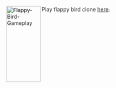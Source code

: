 Play flappy bird clone [here](https://dompsz.itch.io/flappy-bird).
<img align="left" width="90" height="200" src="https://img.itch.zone/aW1nLzE2MzI1NjYwLmpwZw==/original/jR455w.jpg" alt="Flappy-Bird-Gameplay">
